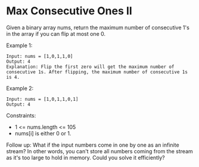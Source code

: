 # Max Consecutive Ones II
Given a binary array nums, return the maximum number of consecutive 1's in the array if you can flip at most one 0.

 

Example 1:

    Input: nums = [1,0,1,1,0]
    Output: 4
    Explanation: Flip the first zero will get the maximum number of consecutive 1s. After flipping, the maximum number of consecutive 1s is 4.

Example 2:

    Input: nums = [1,0,1,1,0,1]
    Output: 4

Constraints:

- 1 <= nums.length <= 105
- nums[i] is either 0 or 1.

Follow up: What if the input numbers come in one by one as an infinite stream? 
In other words, you can't store all numbers coming from the stream as it's too 
large to hold in memory. Could you solve it efficiently?